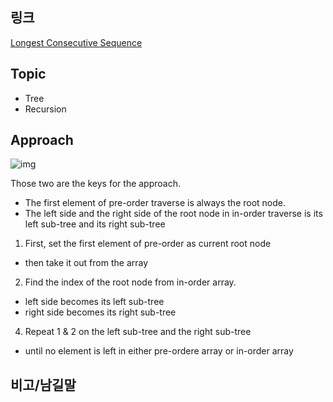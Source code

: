 ## 링크
[Longest Consecutive Sequence](https://leetcode.com/problems/longest-consecutive-sequence/)

## Topic
- Tree
- Recursion

## Approach
![img](https://i.imgur.com/Qtgiiar.png)

Those two are the keys for the approach.
- The first element of pre-order traverse is always the root node.
- The left side and the right side of the root node in in-order traverse is its left sub-tree and its right sub-tree

1. First, set the first element of pre-order as current root node
  - then take it out from the array
2. Find the index of the root node from in-order array. 
  - left side becomes its left sub-tree
  - right side becomes its right sub-tree
4. Repeat 1 & 2  on the left sub-tree and the right sub-tree
  - until no element is left in either pre-ordere array or in-order array

## 비고/남길말
